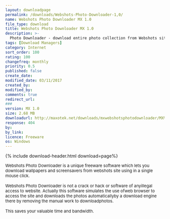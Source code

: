 ```yaml
---
layout: downloadpage
permalink: /downloads/Webshots-Photo-Downloader-1,0/
name: Webshots Photo Downloader MX 1.0
file_type: download
title: Webshots Photo Downloader MX 1.0
description: >-
  Photo Downloader - download entire photo collection from Webshots site in a single mouse click
tags: [Download Managers]
category: Internet
sort_order: 100
rating: 100
changefreq: monthly
priority: 0.5
published: false
create_date: 
modified_date: 03/11/2017
created_by: 
modified_by: 
comments: true
redirect_url: 
### 
version: MX 1.0
size: 2.68 MB
downloadurl: http://maxotek.net/downloads/mxwebshotsphotodownloader/MX%20Webshots%20Photo%20Downloader.exe
response: 404
by: 
by_link: 
licence: Freeware
os: Windows
---
```


{% include download-header.html download=page%}

<p style="fix-download-text !important">
<p><font size="2">Webshots Photo Downloader is a unique freeware software which lets you download wallpapers and screensavers from webshots site using in a single mouse click. <br />
<br />
Webshots Photo Downloader is not a crack or hack or software of anyillegal access to website. Actually this software simulates the use ofweb browser to access the site and downloads the photos automaticallyby a download engine there by removing the manual work to downloadphotos. <br />
<br />
This saves your valuable time and bandwidth.</font></p></p>
